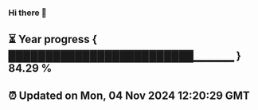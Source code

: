 ### Hi there 👋
⏳ Year progress { █████████████████████████▁▁▁▁▁ } 84.29 %
---
⏰ Updated on Mon, 04 Nov 2024 12:20:29 GMT
---
